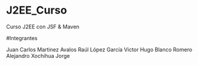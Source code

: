 # J2EE_Curso
Curso J2EE con JSF & Maven

#Integrantes

Juan Carlos Martinez Avalos
Raúl López García
Victor Hugo Blanco Romero
Alejandro Xochihua Jorge

